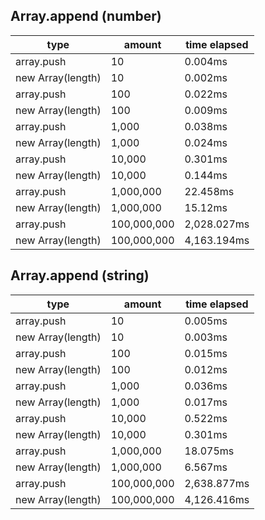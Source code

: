 ## Array.append (number)

|type|amount|time elapsed|
|-|-|-|
array.push|10|0.004ms
new Array(length)|10|0.002ms
array.push|100|0.022ms
new Array(length)|100|0.009ms
array.push|1,000|0.038ms
new Array(length)|1,000|0.024ms
array.push|10,000|0.301ms
new Array(length)|10,000|0.144ms
array.push|1,000,000|22.458ms
new Array(length)|1,000,000|15.12ms
array.push|100,000,000|2,028.027ms
new Array(length)|100,000,000|4,163.194ms
## Array.append (string)

|type|amount|time elapsed|
|-|-|-|
array.push|10|0.005ms
new Array(length)|10|0.003ms
array.push|100|0.015ms
new Array(length)|100|0.012ms
array.push|1,000|0.036ms
new Array(length)|1,000|0.017ms
array.push|10,000|0.522ms
new Array(length)|10,000|0.301ms
array.push|1,000,000|18.075ms
new Array(length)|1,000,000|6.567ms
array.push|100,000,000|2,638.877ms
new Array(length)|100,000,000|4,126.416ms
